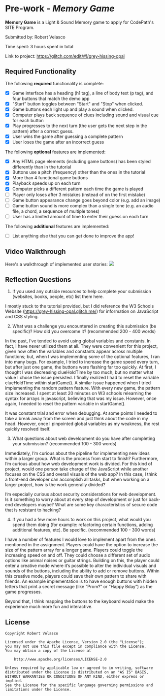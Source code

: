 # Pre-work - *Memory Game*

**Memory Game** is a Light & Sound Memory game to apply for CodePath's SITE Program. 

Submitted by: Robert Velasco

Time spent: 3 hours spent in total

Link to project: https://glitch.com/edit/#!/grey-hissing-opal

## Required Functionality

The following **required** functionality is complete:

* [x] Game interface has a heading (h1 tag), a line of body text (p tag), and four buttons that match the demo app
* [x] "Start" button toggles between "Start" and "Stop" when clicked. 
* [x] Game buttons each light up and play a sound when clicked. 
* [x] Computer plays back sequence of clues including sound and visual cue for each button
* [x] Play progresses to the next turn (the user gets the next step in the pattern) after a correct guess. 
* [x] User wins the game after guessing a complete pattern
* [x] User loses the game after an incorrect guess

The following **optional** features are implemented:

* [x] Any HTML page elements (including game buttons) has been styled differently than in the tutorial
* [x] Buttons use a pitch (frequency) other than the ones in the tutorial
* [x] More than 4 functional game buttons
* [x] Playback speeds up on each turn
* [x] Computer picks a different pattern each time the game is played
* [ ] Player only loses after 3 mistakes (instead of on the first mistake)
* [ ] Game button appearance change goes beyond color (e.g. add an image)
* [ ] Game button sound is more complex than a single tone (e.g. an audio file, a chord, a sequence of multiple tones)
* [ ] User has a limited amount of time to enter their guess on each turn

The following **additional** features are implemented:

- [ ] List anything else that you can get done to improve the app!

## Video Walkthrough

Here's a walkthrough of implemented user stories:
![](your-link-here)


## Reflection Questions
1. If you used any outside resources to help complete your submission (websites, books, people, etc) list them here. 
  
  I mostly stuck to the tutorial provided, but I did reference the W3 Schools Website (https://grey-hissing-opal.glitch.me/) 
  for information on JavaScript and CSS styling.

2. What was a challenge you encountered in creating this submission (be specific)? How did you overcome it? (recommended 200 - 400 words) 
  
  In the past, I’ve tended to avoid using global variables and constants. In fact, I have never utilized them at all. They were convenient 
  for this project, given how often the variables and constants appear across multiple functions; but, when I was implementing some of the 
  optional features, I ran into many bugs. For example, I tried to increase the game speed every turn, but after just one game, the buttons 
  were flashing far too quickly. At first, I thought I was decreasing clueHoldTime by too much, but no matter what value I chose the issue 
  persisted. I finally realized I had to reset the variable clueHoldTime within startGame(). A similar issue happened when I tried 
  implementing the random pattern feature. With every new game, the pattern size increased. I spent at least 20 minutes on W3 schools 
  relearning the syntax for arrays in javascript, believing that was my issue. However, once again, I needed to reset the pattern variable in startGame(). 

  It was constant trial and error when debugging. At some points I needed to take a break away from the screen and just think about the code 
  in my head. However, once I pinpointed global variables as my weakness, the rest quickly resolved itself.


3. What questions about web development do you have after completing your submission? (recommended 100 - 300 words) 

  Immediately, I’m curious about the pipeline for implementing new ideas within a larger group. What is the process from start to finish? 
  Furthermore, I’m curious about how web development work is divided. For this kind of project, would one person take charge of the JavaScript 
  while another focuses on the CSS and overall visuals of the web app? In this case, I think a front-end developer can accomplish all tasks, but 
  when working on a larger project, how is the work generally divided?

  I’m especially curious about security considerations for web development. Is it something to worry about at every step of development or just 
  for back-end developers maybe? What are some key characteristics of secure code that is resistant to hacking?


4. If you had a few more hours to work on this project, what would you spend them doing (for example: refactoring certain functions, adding additional features, etc). Be specific. (recommended 100 - 300 words) 

  I have a number of features I would love to implement apart from the ones mentioned in the assignment. Players could have the option to 
  increase the size of the pattern array for a longer game. Players could toggle the increasing speed on and off. They could choose a different 
  set of audio options like animal noises or guitar strings. Building on this, the player could enter a creative mode where it’s possible to alter 
  the individual visuals and sounds of the buttons, including the ability to add or remove buttons. Within this creative mode, players could save 
  their own pattern to share with friends. An example implementation is to have enough buttons with hidden letters that print a secret 
  message (like “Prom?” or “Happy Bday”) as the game progresses.

  Beyond that, I think mapping the buttons to the keyboard would make the experience much more fun and interactive. 


## License

    Copyright Robert Velasco

    Licensed under the Apache License, Version 2.0 (the "License");
    you may not use this file except in compliance with the License.
    You may obtain a copy of the License at

        http://www.apache.org/licenses/LICENSE-2.0

    Unless required by applicable law or agreed to in writing, software
    distributed under the License is distributed on an "AS IS" BASIS,
    WITHOUT WARRANTIES OR CONDITIONS OF ANY KIND, either express or implied.
    See the License for the specific language governing permissions and
    limitations under the License.